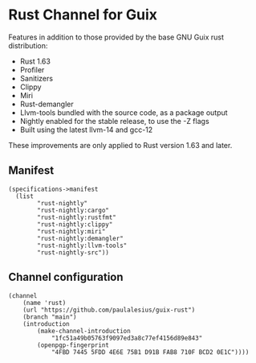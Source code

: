 # Rust Channel for Guix

Features in addition to those provided by the base GNU Guix rust distribution:

- Rust 1.63
- Profiler
- Sanitizers
- Clippy
- Miri
- Rust-demangler
- Llvm-tools bundled with the source code, as a package output
- Nightly enabled for the stable release, to use the -Z flags
- Built using the latest llvm-14 and gcc-12

These improvements are only applied to Rust version 1.63 and later.

## Manifest
    (specifications->manifest
      (list
            "rust-nightly"
            "rust-nightly:cargo"
            "rust-nightly:rustfmt"
            "rust-nightly:clippy"
            "rust-nightly:miri"
            "rust-nightly:demangler"
            "rust-nightly:llvm-tools"
            "rust-nightly-src"))

## Channel configuration
    (channel
        (name 'rust)
        (url "https://github.com/paulalesius/guix-rust")
        (branch "main")
        (introduction
            (make-channel-introduction
                "1fc51a49b05763f9097ed3a8c77ef4156d89e843"
            (openpgp-fingerprint
                "4FBD 7445 5FDD 4E6E 75B1 D91B FAB8 710F BCD2 0E1C"))))
